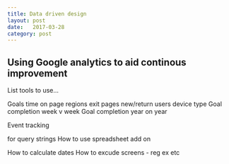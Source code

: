 ```yaml
---
title: Data driven design
layout: post
date:   2017-03-28
category: post
---
```



## Using Google analytics to aid continous improvement

List tools to use...

Goals
time on page
regions
exit pages
new/return users
device type
Goal completion week v week
Goal completion year on year

Event tracking

 for query strings
How to use spreadsheet add on

How to calculate dates
How to excude screens - reg ex etc



##



###


###


###
